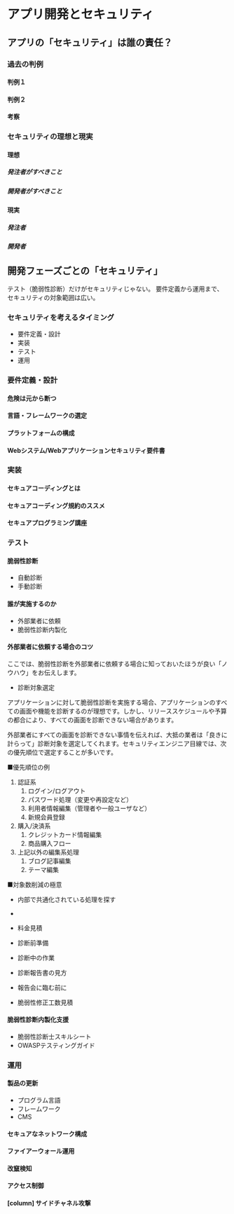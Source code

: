 # アプリ開発とセキュリティ
## アプリの「セキュリティ」は誰の責任？
### 過去の判例
#### 判例１

#### 判例２
#### 考察
### セキュリティの理想と現実
#### 理想
##### 発注者がすべきこと
##### 開発者がすべきこと
#### 現実
##### 発注者
##### 開発者

## 開発フェーズごとの「セキュリティ」
テスト（脆弱性診断）だけがセキュリティじゃない。
要件定義から運用まで、セキュリティの対象範囲は広い。
### セキュリティを考えるタイミング
* 要件定義・設計
* 実装
* テスト
* 運用
### 要件定義・設計
#### 危険は元から断つ
#### 言語・フレームワークの選定
#### プラットフォームの構成
#### Webシステム/Webアプリケーションセキュリティ要件書

### 実装
#### セキュアコーディングとは
#### セキュアコーディング規約のススメ
#### セキュアプログラミング講座
### テスト
#### 脆弱性診断
* 自動診断
* 手動診断
#### 誰が実施するのか
* 外部業者に依頼
* 脆弱性診断内製化
#### 外部業者に依頼する場合のコツ

ここでは、脆弱性診断を外部業者に依頼する場合に知っておいたほうが良い「ノウハウ」をお伝えします。

* 診断対象選定

アプリケーションに対して脆弱性診断を実施する場合、アプリケーションのすべての画面や機能を診断するのが理想です。しかし、リリーススケジュールや予算の都合により、すべての画面を診断できない場合があります。

外部業者にすべての画面を診断できない事情を伝えれば、大抵の業者は「良きに計らって」診断対象を選定してくれます。セキュリティエンジニア目線では、次の優先順位で選定することが多いです。

■優先順位の例

1. 認証系
   1. ログイン/ログアウト
   3. パスワード処理（変更や再設定など）
   5. 利用者情報編集（管理者や一般ユーザなど）
   6. 新規会員登録
2. 購入/決済系
   1. クレジットカード情報編集
   2. 商品購入フロー
3. 上記以外の編集系処理
   1. ブログ記事編集
   2. テーマ編集


■対象数削減の極意
* 内部で共通化されている処理を探す
*


* 料金見積
* 診断前準備
* 診断中の作業
* 診断報告書の見方
* 報告会に臨む前に
* 脆弱性修正工数見積


#### 脆弱性診断内製化支援
* 脆弱性診断士スキルシート
* OWASPテスティングガイド
### 運用
#### 製品の更新
* プログラム言語
* フレームワーク
* CMS
#### セキュアなネットワーク構成
#### ファイアーウォール運用
#### 改竄検知
#### アクセス制御

#### [column] サイドチャネル攻撃
